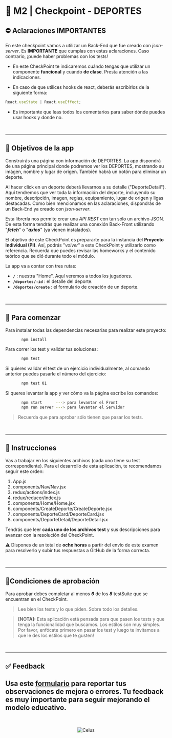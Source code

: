 # **💪 M2 | Checkpoint - DEPORTES**

## **⛔️ Aclaraciones IMPORTANTES**

En este checkpoint vamos a utilizar un Back-End que fue creado con _json-server_. Es **IMPORTANTE** que cumplas con estas aclaraciones. Caso contrario, ¡puede haber problemas con los tests!

-  En este CheckPoint te indicaremos cuándo tengas que utilizar un componente **funcional** y cuándo **de clase**. Presta atención a las indicaciones.

-  En caso de que utilices hooks de react, deberás escribirlos de la siguiente forma:

```javascript
React.useState | React.useEffect;
```

-  Es importante que leas todos los comentarios para saber dónde puedes usar hooks y donde no.

</br>

---

## **📌 Objetivos de la app**

Construirás una página con información de DEPORTES. La app dispondrá de una página principal donde podremos ver los DEPORTES, mostrando su imágen, nombre y lugar de origen. También habrá un botón para eliminar un deporte.

Al hacer click en un deporte deberá llevarnos a su detalle ("DeporteDetail"). Aquí tendremos que ver toda la información del deporte, incluyendo su nombre, descripción, imagen, reglas, equipamiento, lugar de origen y ligas destacadas. Como bien mencionamos en las aclaraciones, dispondrás de un Back-End ya creado con _json-server_.

Esta librería nos permite crear una _API REST_ con tan sólo un archivo JSON. De esta forma tendrás que realizar una conexión Back-Front utilizando "**_fetch_**" o "**_axios_**" (ya vienen instalados).

El objetivo de este CheckPoint es prepararte para la instancia del **Proyecto Individual (PI)**. Así, podrás "_volver_" a este CheckPoint y utilizarlo como referencia. Recuerda que puedes revisar las homeworks y el contenido teórico que se dió durante todo el módulo.

La app va a contar con tres rutas:

-  **`/`** : nuestra "Home". Aquí veremos a todos los jugadores.
-  **`/deportes/:id`** : el detalle del deporte.
-  **`/deportes/create`** : el formulario de creación de un deporte.

</br>

---

## **🔎 Para comenzar**

Para instalar todas las dependencias necesarias para realizar este proyecto:

```bash
       npm install
```

Para correr los test y validar tus soluciones:

```bash
       npm test
```

Si quieres validar el test de un ejercicio individualmente, al comando anterior puedes pasarle el número del ejercicio:

```bash
       npm test 01
```

Si queres levantar la app y ver cómo va la página escribe los comandos:

```bash
       npm start      ---> para levantar el Front
       npm run server ---> para levantar el Servidor
```

> Recuerda que para aprobar sólo tienen que pasar los tests.

</br>

---

## **📖 Instrucciones**

Vas a trabajar en los siguientes archivos (cada uno tiene su test correspondiente). Para el desarrollo de esta aplicación, te recomendamos seguir este orden:

1. App.js
2. components/Nav/Nav.jsx
3. redux/actions/index.js
4. redux/reducer/index.js
5. components/Home/Home.jsx
6. components/CreateDeporte/CreateDeporte.jsx
7. components/DeporteCard/DeporteCard.jsx
8. components/DeporteDetail/DeporteDetail.jsx

Tendrás que leer **cada uno de los archivos test** y sus descripciones para avanzar con la resolución del CheckPoint.

⚠️ Dispones de un total de **ocho horas** a partir del envío de este examen para resolverlo y subir tus respuestas a GitHub de la forma correcta.

</br>

---

## **🤝Condiciones de aprobación**

Para aprobar debes completar al menos **_6_** de los **_8_** testSuite que se encuentran en el CheckPoint.

> Lee bien los tests y lo que piden. Sobre todo los detalles.

> **[NOTA]:** Esta aplicación está pensada para que pasen los tests y que tenga la funcionalidad que buscamos. Los estilos son muy simples. Por favor, enfócate primero en pasar los test y luego te invitamos a que le des los estilos que te gusten!

</br>

---

## **✅ Feedback**

## Usa este [**formulario**](https://docs.google.com/forms/d/e/1FAIpQLSe1MybH_Y-xcp1RP0jKPLndLdJYg8cwyHkSb9MwSrEjoxyzWg/viewform) para reportar tus observaciones de mejora o errores. Tu feedback es muy importante para seguir mejorando el modelo educativo.

</br>

<div align="center">

![Celus](https://www.mundoprimaria.com/wp-content/uploads/2020/07/deporte.jpg)

</div>
